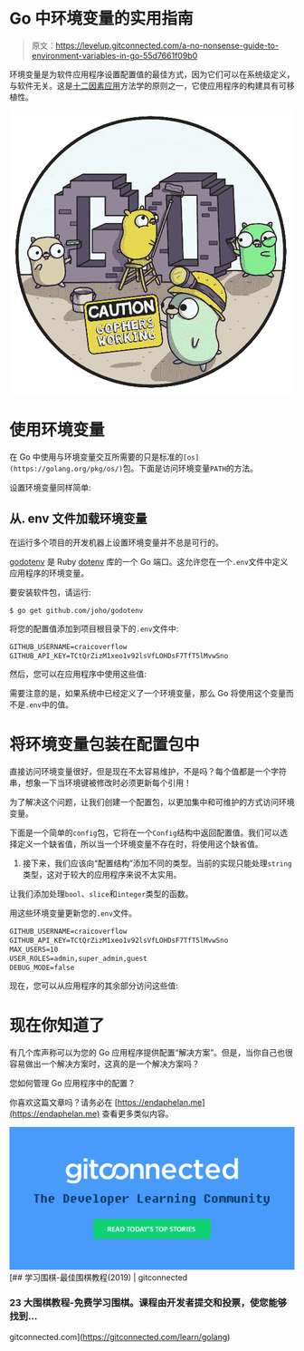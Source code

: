 # Go 中环境变量的实用指南

> 原文：<https://levelup.gitconnected.com/a-no-nonsense-guide-to-environment-variables-in-go-55d7661f09b0>

环境变量是为软件应用程序设置配置值的最佳方式，因为它们可以在系统级定义，与软件无关。这是[十二因素应用](https://12factor.net/config)方法学的原则之一，它使应用程序的构建具有可移植性。

![](img/bd0392d0c1bea91a84f7998dc15b86d9.png)

# 使用环境变量

在 Go 中使用与环境变量交互所需要的只是标准的`[os](https://golang.org/pkg/os/)`包。下面是访问环境变量`PATH`的方法。

设置环境变量同样简单:

## 从. env 文件加载环境变量

在运行多个项目的开发机器上设置环境变量并不总是可行的。

[godotenv](https://github.com/joho/godotenv) 是 Ruby [dotenv](https://github.com/bkeepers/dotenv) 库的一个 Go 端口。这允许您在一个`.env`文件中定义应用程序的环境变量。

要安装软件包，请运行:

```
$ go get github.com/joho/godotenv
```

将您的配置值添加到项目根目录下的`.env`文件中:

```
GITHUB_USERNAME=craicoverflow
GITHUB_API_KEY=TCtQrZizM1xeo1v92lsVfLOHDsF7TfT5lMvwSno
```

然后，您可以在应用程序中使用这些值:

需要注意的是，如果系统中已经定义了一个环境变量，那么 Go 将使用这个变量而不是`.env`中的值。

# 将环境变量包装在配置包中

直接访问环境变量很好，但是现在不太容易维护，不是吗？每个值都是一个字符串，想象一下当环境键被修改时必须更新每个引用！

为了解决这个问题，让我们创建一个配置包，以更加集中和可维护的方式访问环境变量。

下面是一个简单的`config`包，它将在一个`Config`结构中返回配置值。我们可以选择定义一个缺省值，所以当一个环境变量不存在时，将使用这个缺省值。

1.  接下来，我们应该向“配置结构”添加不同的类型。当前的实现只能处理`string`类型，这对于较大的应用程序来说不太实用。

让我们添加处理`bool`、`slice`和`integer`类型的函数。

用这些环境变量更新您的`.env`文件。

```
GITHUB_USERNAME=craicoverflow
GITHUB_API_KEY=TCtQrZizM1xeo1v92lsVfLOHDsF7TfT5lMvwSno
MAX_USERS=10
USER_ROLES=admin,super_admin,guest
DEBUG_MODE=false
```

现在，您可以从应用程序的其余部分访问这些值:

# 现在你知道了

有几个库声称可以为您的 Go 应用程序提供配置“解决方案”。但是，当你自己也很容易做出一个解决方案时，这真的是一个解决方案吗？

您如何管理 Go 应用程序中的配置？

你喜欢这篇文章吗？请务必在 [https://endaphelan.me](https://endaphelan.me) 查看更多类似内容。

[![](img/ff5028ba5a0041d2d76d2a155f00f05e.png)](https://levelup.gitconnected.com)[](https://gitconnected.com/learn/golang) [## 学习围棋-最佳围棋教程(2019) | gitconnected

### 23 大围棋教程-免费学习围棋。课程由开发者提交和投票，使您能够找到…

gitconnected.com](https://gitconnected.com/learn/golang)